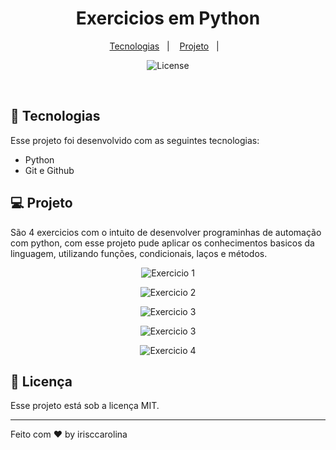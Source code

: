 <h1 align="center">Exercicios em Python</h1>

<p align="center">
  <a href="#-tecnologias">Tecnologias</a>&nbsp;&nbsp;&nbsp;|&nbsp;&nbsp;&nbsp;
  <a href="#-projeto">Projeto</a>&nbsp;&nbsp;&nbsp;|&nbsp;&nbsp;&nbsp;

</p>

<p align="center">
  <img alt="License" src="https://img.shields.io/static/v1?label=license&message=MIT&color=49AA26&labelColor=000000">
</p>

<br>

## 🚀 Tecnologias

Esse projeto foi desenvolvido com as seguintes tecnologias:

- Python
- Git e Github

## 💻 Projeto

São 4 exercicios com o intuito de desenvolver programinhas de automação com python, com esse projeto pude aplicar os conhecimentos basicos da linguagem, utilizando funções, condicionais, laços e métodos. 

<p align="center">
  <img alt="Exercicio 1" src="![Alt text](../../../../../../C:/Users/iris_/OneDrive/%C3%81rea%20de%20Trabalho/Atividade%20em%20Python/assets/print-ativ-1.png)">
</p>

<p align="center">
  <img alt="Exercicio 2" src="![Alt text](../../../../../../C:/Users/iris_/OneDrive/%C3%81rea%20de%20Trabalho/Atividade%20em%20Python/assets/print-ativ-2.png)">
</p>

<p align="center">
  <img alt="Exercicio 3" src="![Alt text](../../../../../../C:/Users/iris_/OneDrive/%C3%81rea%20de%20Trabalho/Atividade%20em%20Python/assets/print-ativ-3-1.png)">
</p>

<p align="center">
  <img alt="Exercicio 3" src="C:![Alt text](../../../../../../C:/Users/iris_/OneDrive/%C3%81rea%20de%20Trabalho/Atividade%20em%20Python/assets/print-ativ-3-2.png)">
</p>

<p align="center">
  <img alt="Exercicio 4" src="![Alt text](../../../../../../C:/Users/iris_/OneDrive/%C3%81rea%20de%20Trabalho/Atividade%20em%20Python/assets/print-ativ-4.png)">
</p>

## 📝 Licença

Esse projeto está sob a licença MIT.

---

Feito com ♥ by irisccarolina
